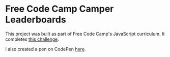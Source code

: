 # Free Code Camp Camper Leaderboards

This project was built as part of Free Code Camp's JavaScript curriculum. It completes [this challenge](http://www.freecodecamp.com/challenges/build-a-camper-leaderboard).

I also created a pen on CodePen [here](http://codepen.io/thomasij813/pen/qZZwqp?editors=1010).
